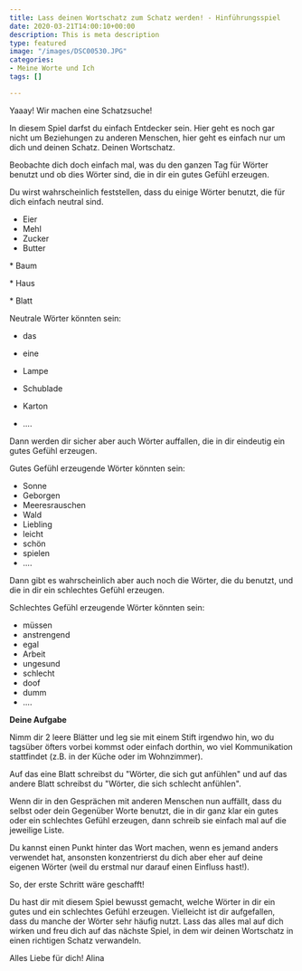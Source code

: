 ```yaml
---
title: Lass deinen Wortschatz zum Schatz werden! - Hinführungsspiel
date: 2020-03-21T14:00:10+00:00
description: This is meta description
type: featured
image: "/images/DSC00530.JPG"
categories:
- Meine Worte und Ich
tags: []

---
```

Yaaay! Wir machen eine Schatzsuche!

In diesem Spiel darfst du einfach Entdecker sein. Hier geht es noch gar nicht um Beziehungen zu anderen Menschen, hier geht es einfach nur um dich und deinen Schatz. Deinen Wortschatz.

Beobachte dich doch einfach mal, was du den ganzen Tag für Wörter benutzt und ob dies Wörter sind, die in dir ein gutes Gefühl erzeugen.

Du wirst wahrscheinlich feststellen, dass du einige Wörter benutzt, die für dich einfach neutral sind.

* Eier
* Mehl
* Zucker
* Butter

\* Baum

\* Haus

\* Blatt

Neutrale Wörter könnten sein:

* das


* eine
* Lampe
* Schublade
* Karton
* ....

Dann werden dir sicher aber auch Wörter auffallen, die in dir eindeutig ein gutes Gefühl erzeugen.

Gutes Gefühl erzeugende Wörter könnten sein:

* Sonne
* Geborgen
* Meeresrauschen
* Wald
* Liebling
* leicht
* schön
* spielen
* ....

Dann gibt es wahrscheinlich aber auch noch die Wörter, die du benutzt, und die in dir ein schlechtes Gefühl erzeugen.

Schlechtes Gefühl erzeugende Wörter könnten sein:

* müssen
* anstrengend
* egal
* Arbeit
* ungesund
* schlecht
* doof
* dumm
* ....

**Deine Aufgabe**

Nimm dir 2 leere Blätter und leg sie mit einem Stift irgendwo hin, wo du tagsüber öfters vorbei kommst oder einfach dorthin, wo viel Kommunikation stattfindet (z.B. in der Küche oder im Wohnzimmer).

Auf das eine Blatt schreibst du "Wörter, die sich gut anfühlen" und auf das andere Blatt schreibst du "Wörter, die sich schlecht anfühlen".

Wenn dir in den Gesprächen mit anderen Menschen nun auffällt, dass du selbst oder dein Gegenüber Worte benutzt, die in dir ganz klar ein gutes oder ein schlechtes Gefühl erzeugen, dann schreib sie einfach mal auf die jeweilige Liste.

Du kannst einen Punkt hinter das Wort machen, wenn es jemand anders verwendet hat, ansonsten konzentrierst du dich aber eher auf deine eigenen Wörter (weil du erstmal nur darauf einen Einfluss hast!).

So, der erste Schritt wäre geschafft!

Du hast dir mit diesem Spiel bewusst gemacht, welche Wörter in dir ein gutes und ein schlechtes Gefühl erzeugen. Vielleicht ist dir aufgefallen, dass du manche der Wörter sehr häufig nutzt. Lass das alles mal auf dich wirken und freu dich auf das nächste Spiel, in dem wir deinen Wortschatz in einen richtigen Schatz verwandeln.

Alles Liebe für dich! Alina